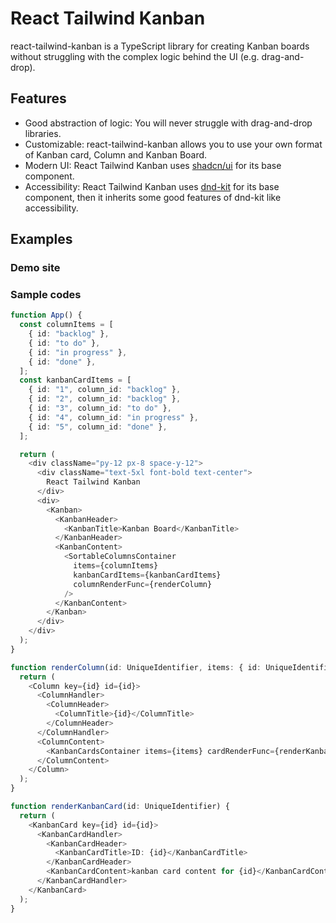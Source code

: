 # React Tailwind Kanban

react-tailwind-kanban is a TypeScript library for creating Kanban boards without struggling with the complex logic behind the UI (e.g. drag-and-drop).

## Features

- Good abstraction of logic: You will never struggle with drag-and-drop libraries. 
- Customizable: react-tailwind-kanban allows you to use your own format of Kanban card, Column and Kanban Board.
- Modern UI: React Tailwind Kanban uses [shadcn/ui](https://github.com/shadcn-ui/ui) for its base component.
- Accessibility: React Tailwind Kanban uses [dnd-kit](https://github.com/clauderic/dnd-kit) for its base component, then it inherits some good features of dnd-kit like accessibility. 

## Examples
### Demo site


### Sample codes
```example.ts
function App() {
  const columnItems = [
    { id: "backlog" },
    { id: "to do" },
    { id: "in progress" },
    { id: "done" },
  ];
  const kanbanCardItems = [
    { id: "1", column_id: "backlog" },
    { id: "2", column_id: "backlog" },
    { id: "3", column_id: "to do" },
    { id: "4", column_id: "in progress" },
    { id: "5", column_id: "done" },
  ];

  return (
    <div className="py-12 px-8 space-y-12">
      <div className="text-5xl font-bold text-center">
        React Tailwind Kanban
      </div>
      <div>
        <Kanban>
          <KanbanHeader>
            <KanbanTitle>Kanban Board</KanbanTitle>
          </KanbanHeader>
          <KanbanContent>
            <SortableColumnsContainer
              items={columnItems}
              kanbanCardItems={kanbanCardItems}
              columnRenderFunc={renderColumn}
            />
          </KanbanContent>
        </Kanban>
      </div>
    </div>
  );
}

function renderColumn(id: UniqueIdentifier, items: { id: UniqueIdentifier }[]) {
  return (
    <Column key={id} id={id}>
      <ColumnHandler>
        <ColumnHeader>
          <ColumnTitle>{id}</ColumnTitle>
        </ColumnHeader>
      </ColumnHandler>
      <ColumnContent>
        <KanbanCardsContainer items={items} cardRenderFunc={renderKanbanCard} />
      </ColumnContent>
    </Column>
  );
}

function renderKanbanCard(id: UniqueIdentifier) {
  return (
    <KanbanCard key={id} id={id}>
      <KanbanCardHandler>
        <KanbanCardHeader>
          <KanbanCardTitle>ID: {id}</KanbanCardTitle>
        </KanbanCardHeader>
        <KanbanCardContent>kanban card content for {id}</KanbanCardContent>
      </KanbanCardHandler>
    </KanbanCard>
  );
}

```